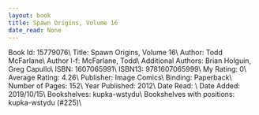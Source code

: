 ```yaml
---
layout: book
title: Spawn Origins, Volume 16
date_read: None
---
```


Book Id: 15779076\ 
Title: Spawn Origins, Volume 16\ 
Author: Todd McFarlane\ 
Author l-f: McFarlane, Todd\ 
Additional Authors: Brian Holguin, Greg Capullo\ 
ISBN: 1607065991\ 
ISBN13: 9781607065999\ 
My Rating: 0\ 
Average Rating: 4.26\ 
Publisher: Image Comics\ 
Binding: Paperback\ 
Number of Pages: 152\ 
Year Published: 2012\ 
Date Read: \ 
Date Added: 2019/10/15\ 
Bookshelves: kupka-wstydu\ 
Bookshelves with positions: kupka-wstydu (#225)\ 

